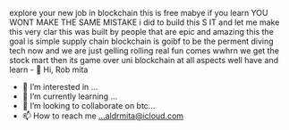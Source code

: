 explore your new job in blockchain this is free mabye if you learn YOU WONT  MAKE THE SAME MISTAKE i did to build this S IT and let me make this very clar this was built by people that are epic and amazing this the goal is simple supply chain blockchain is goibf to be the perment diving tech now and we are just gelling rolling real fun comes wwhrn we get the stock mart then its game over uni blockchain at all aspects well have and learn          - 👋 Hi, Rob mita
- 👀 I’m interested in ...
- 🌱 I’m currently learning ...
- 💞️ I’m looking to collaborate on btc...
- 📫 How to reach me ...aldrmita@icloud.com
